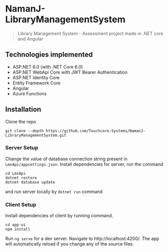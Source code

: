 # NamanJ-LibraryManagementSystem
 > Library Management System - Assessment project made in .NET core and Angular
 
## Technologies implemented
 - ASP.NET 6.0 (with .NET Core 6.0)
 - ASP.NET WebApi Core with JWT Bearer Authentication
 - ASP.NET Identity Core
 - Entity Framework Core
 - Angular
 - Azure Functions

## Installation

Clone the repo

```
git clone --depth https://github.com/Touchcore-Systems/NamanJ-LibraryManagementSystem.git
```

### Server Setup

Change the value of database connection string present in ```LmsApi/appsettings.json```. Install dependencies for server, run the command
```
cd LmsApi
dotnet restore
dotnet database update
```
and run server locally by ``` dotnet run ``` command


### Client Setup

Install dependencies of client by running command,
```
cd app-ui
npm install
```
Run ```ng serve``` for a dev server. Navigate to http://localhost:4200/. The app will automatically reload if you change any of the source files.

